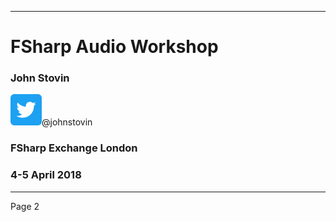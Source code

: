 *** 

# FSharp Audio Workshop

### John Stovin

![twitter](images/Twitter.png)@johnstovin

### FSharp Exchange London 

### 4-5 April 2018

***

Page 2